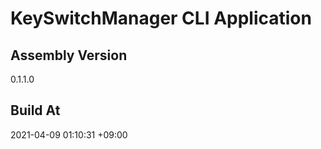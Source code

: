 KeySwitchManager CLI Application
==============================

## Assembly Version

0.1.1.0

## Build At

2021-04-09 01:10:31 +09:00
